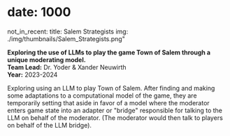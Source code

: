 # date: 1000
not_in_recent:
title: Salem Strategists
img: ./img/thumbnails/Salem_Strategists.png"

**Exploring the use of LLMs to play the game Town of Salem through a unique moderating model.**<br/>
**Team Lead:** Dr. Yoder & Xander Neuwirth<br/>
**Year:** 2023-2024

Exploring using an LLM to play Town of Salem. After finding and making some adaptations to a computational model of the game, they are temporarily setting that aside in favor of a model where the moderator enters game state into an adapter or "bridge" responsible for talking to the LLM on behalf of the moderator. (The moderator would then talk to players on behalf of the LLM bridge).